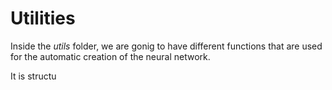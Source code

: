 # Utilities
Inside the *utils* folder, we are gonig to have different functions that are used for the automatic creation of the neural network.

It is structu
